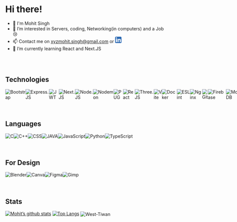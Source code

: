 # Hi there!

- 👋 I'm Mohit Singh
- 👀 I’m interested in Servers, coding, Networking(in computers) and a Job😢
- 📫 Contact me on xyzmohit.singh@gmail.com or <a href="https://www.linkedin.com/in/mohit-singh-74a31b246"><img src="https://raw.githubusercontent.com/deepajarout/deepajarout/main/5296501_linkedin_network_linkedin logo_icon.png" alt="Mohit Singh | LinkedIn" width="20px"/></a>
- 🌱 I’m currently learning React and Next.JS

<br><br>
## Technologies

<div style="display:flex;">
<img src="https://img.shields.io/badge/bootstrap-%238511FA.svg?style=for-the-badge&logo=bootstrap&logoColor=white" alt="Bootstrap">
<img src="https://img.shields.io/badge/express.js-%23404d59.svg?style=for-the-badge&logo=express&logoColor=%2361DAFB" alt="Express.JS">
<img src="https://img.shields.io/badge/JWT-black?style=for-the-badge&logo=JSON%20web%20tokens" alt="JWT">
<img src="https://img.shields.io/badge/Next-black?style=for-the-badge&logo=next.js&logoColor=white" alt="Next.JS">
<img src="https://img.shields.io/badge/node.js-6DA55F?style=for-the-badge&logo=node.js&logoColor=white" alt="Node.JS">
<img src="https://img.shields.io/badge/NODEMON-%23323330.svg?style=for-the-badge&logo=nodemon&logoColor=%BBDEAD" alt="Nodemon">
<img src="https://img.shields.io/badge/Pug-FFF?style=for-the-badge&logo=pug&logoColor=A86454" alt="PUG">
<img src="https://img.shields.io/badge/react-%2320232a.svg?style=for-the-badge&logo=react&logoColor=%2361DAFB" alt="React">
<img src="https://img.shields.io/badge/threejs-black?style=for-the-badge&logo=three.js&logoColor=white" alt="Three.JS">
<img src="https://img.shields.io/badge/vite-%23646CFF.svg?style=for-the-badge&logo=vite&logoColor=white" alt="Vite">
<img src="https://img.shields.io/badge/docker-%230db7ed.svg?style=for-the-badge&logo=docker&logoColor=white" alt="Docker">
<img src="https://img.shields.io/badge/ESLint-4B3263?style=for-the-badge&logo=eslint&logoColor=white" alt="ESLint">
<img src="https://img.shields.io/badge/nginx-%23009639.svg?style=for-the-badge&logo=nginx&logoColor=white" alt="Nginx">
<img src="https://img.shields.io/badge/git-%23F05033.svg?style=for-the-badge&logo=git&logoColor=white" alt="Git">
<img src="https://img.shields.io/badge/Firebase-039BE5?style=for-the-badge&logo=Firebase&logoColor=white" alt="Firebase">
<img src="https://img.shields.io/badge/MongoDB-%234ea94b.svg?style=for-the-badge&logo=mongodb&logoColor=white" alt="MongoDB">
<img src="https://img.shields.io/badge/mysql-%2300f.svg?style=for-the-badge&logo=mysql&logoColor=white" alt="SQL">
</div>
<br><br>

## Languages

<div style="display:flex;">
<img src="https://img.shields.io/badge/c-%2300599C.svg?style=for-the-badge&logo=c&logoColor=white" alt="C">
<img src="https://img.shields.io/badge/c++-%2300599C.svg?style=for-the-badge&logo=c%2B%2B&logoColor=white" alt="C++">
<img src="https://img.shields.io/badge/css3-%231572B6.svg?style=for-the-badge&logo=css3&logoColor=white" alt="CSS">
<img src="https://img.shields.io/badge/java-%23ED8B00.svg?style=for-the-badge&logo=openjdk&logoColor=white" alt="JAVA">
<img src="https://img.shields.io/badge/javascript-%23323330.svg?style=for-the-badge&logo=javascript&logoColor=%23F7DF1E" alt="JavaScript">
<img src="https://img.shields.io/badge/python-3670A0?style=for-the-badge&logo=python&logoColor=ffdd54" alt="Python">
<img src="https://img.shields.io/badge/typescript-%23007ACC.svg?style=for-the-badge&logo=typescript&logoColor=white" alt="TypeScript">
</div>
<br><br>

## For Design

<div style="display:flex;">
<img src="https://img.shields.io/badge/blender-%23F5792A.svg?style=for-the-badge&logo=blender&logoColor=white" alt="Blender">
<img src="https://img.shields.io/badge/Canva-%2300C4CC.svg?style=for-the-badge&logo=Canva&logoColor=white" alt="Canva">
<img src="https://img.shields.io/badge/figma-%23F24E1E.svg?style=for-the-badge&logo=figma&logoColor=white" alt="Figma">
<img src="https://img.shields.io/badge/Gimp-657D8B?style=for-the-badge&logo=gimp&logoColor=FFFFFF" alt="Gimp">
</div>
<br><br>

## Stats

[![Mohit’s github stats](https://github-readme-stats.vercel.app/api?username=West-Tiwan&theme=ambient_gradient&rank_icon=percentile)](https://github.com/West-Tiwan)
[![Top Langs](https://github-readme-stats.vercel.app/api/top-langs/?username=West-Tiwan&theme=ambient_gradient&layout=compact)](https://github.com/West-Tiwan)
<img align="center" src="https://github-readme-streak-stats.herokuapp.com/?user=West-Tiwan&theme=ambient_gradient" alt="West-Tiwan" />
